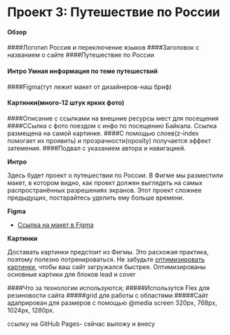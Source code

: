 # Проект 3: Путешествие по России

#### Обзор
####Логотип Россия и переключение языков
####Заголовок с названием о сайте 
####Путешествие по России
#### Интро Умная информация по теме путешествий
####Figma(тут лежит макет от дизайнеров-наш бриф)
#### Картинки(много-12 штук  ярких фото)
####Описание с ссылками на внешние ресурсы мест для посещения
####ССылка с фото поездом с инфо по посещению Байкала. Ссылка размещена на самой картинке.
####С помощью слоев(z-index помогает их проявить) и прозрачности(oposity) получается эффект затемения.
####Подвал с указанием автора и навигацией.


**Интро**

Здесь будет проект о путешествии по России.
В Фигме мы разместили макет, в котором видно, как проект должен выглядеть на самых распространённых разрешениях экранов.
Этот проект сложнее предыдущих, постарайтесь уделить ему больше времени.

**Figma**

* [Ссылка на макет в Figma](https://www.figma.com/file/5S2WSbEFL6awjVWJ0NWL8Q/Sprint-3_-Russia-_-desktop-mobile?node-id=28503%3A0)

**Картинки**

Доставать картинки предстоит из Фигмы. Это расхожая практика, поэтому полезно потренироваться.
Не забудьте [оптимизировать картинки](https://tinypng.com/), чтобы ваш сайт загружался быстрее.
Оптимизированы основные картики для блоков  lead и cover

####Что за технологии используются;
#####Использутся Flex для резиновости сайта 
#####grid для работы с областями
#####Сайт адаприрован для размеров с помощью @media screen
320px,
768px,
1024px,
1280px.

ссылку на GitHub Pages- сейчас выложу и внесу